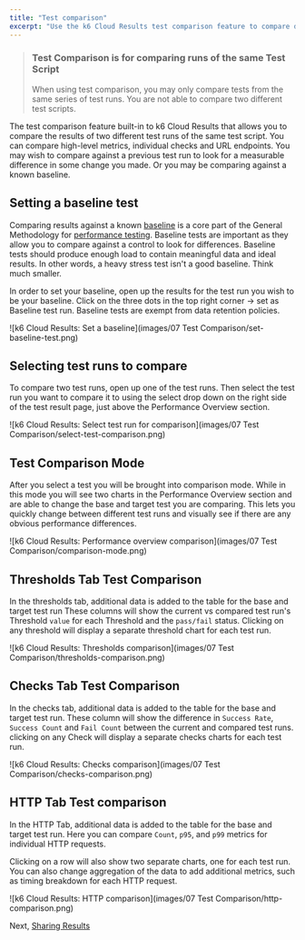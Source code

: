 ```yaml
---
title: "Test comparison"
excerpt: "Use the k6 Cloud Results test comparison feature to compare data across different test runs."
---
```


<div class="doc-blockquote" data-props='{"mod": "warning"}'>

> ### Test Comparison is for comparing runs of the same Test Script
>
> When using test comparison, you may only compare tests from the same series of test runs.  You are not able to compare two different test scripts.

</div>

The test comparison feature built-in to k6 Cloud Results that allows you to compare the results of two different test runs of the same test script. You can compare high-level metrics, individual checks and URL endpoints. You may wish to compare against a previous test run to look for a measurable difference in some change you made. Or you may be comparing against a known baseline.

## Setting a baseline test

Comparing results against a known [baseline](#phase-2---baseline-testing-scaling-your-tests-and-complex-cases) is a core part of the General Methodology for [performance testing](/testing-guides/automated-performance-testing). Baseline tests are important as they allow you to compare against a control to look for differences. Baseline tests should produce enough load to contain meaningful data and ideal results.  In other words, a heavy stress test isn't a good baseline. Think much smaller.

In order to set your baseline, open up the results for the test run you wish to be your baseline. Click on the three dots in the top right corner -> set as Baseline test run. Baseline tests are exempt from data retention policies.

![k6 Cloud Results: Set a baseline](images/07 Test Comparison/set-baseline-test.png)

## Selecting test runs to compare

To compare two test runs, open up one of the test runs. Then select the test run you want to compare it to using the select drop down on the right side of the test result page, just above the Performance Overview section.

![k6 Cloud Results: Select test run for comparison](images/07 Test Comparison/select-test-comparison.png)

## Test Comparison Mode

After you select a test you will be brought into comparison mode. While in this mode you will see two charts in the Performance Overview section and are able to change the base and target test you are comparing. This lets you quickly change between different test runs and visually see if there are any obvious performance differences.

![k6 Cloud Results: Performance overview comparison](images/07 Test Comparison/comparison-mode.png)

## Thresholds Tab Test Comparison

In the thresholds tab, additional data is added to the table for the base and target test run These columns will show the current vs compared test run's Threshold `value` for each Threshold and the `pass/fail` status. Clicking on any threshold will display a separate threshold chart for each test run.

![k6 Cloud Results: Thresholds comparison](images/07 Test Comparison/thresholds-comparison.png)

## Checks Tab Test Comparison

In the checks tab, additional data is added to the table for the base and target test run. These column will show the difference in `Success Rate`, `Success Count` and `Fail Count` between the current and compared test runs. clicking on any Check will display a separate checks charts for each test run.

![k6 Cloud Results: Checks comparison](images/07 Test Comparison/checks-comparison.png)

## HTTP Tab Test comparison

In the HTTP Tab, additional data is added to the table for the base and target test run. Here you can compare `Count`, `p95`, and `p99` metrics for individual HTTP requests.

Clicking on a row will also show two separate charts, one for each test run. You can also change aggregation of the data to add additional metrics, such as timing breakdown for each HTTP request.

![k6 Cloud Results: HTTP comparison](images/07 Test Comparison/http-comparison.png)

Next, [Sharing Results](/cloud/analyzing-results/test-results-menu#share-test-results)



<!---
## Analysis tab comparison

When you use the "Add this graph to analysis tab" action in the other tabs, two charts will be added to the analysis panel, one for each test run. Same goes if you add a metric via the "Add metric to visualize" button, you'll get two charts.

<div class="doc-blockquote" data-props='{"mod": "warning"}'>

> <b>Only metrics from current test run can be added to comparison chart</b><br>
> At this point metrics from the compared test run can't be added to the comparison chart.

</div>
--->
